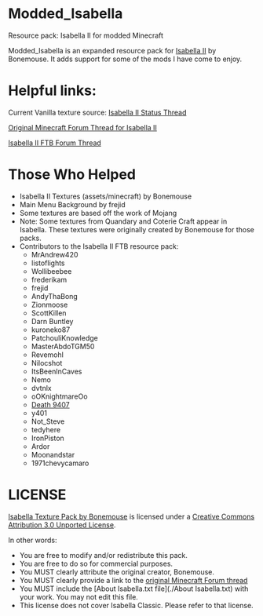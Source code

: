 # Modded_Isabella
Resource pack: Isabella II for modded Minecraft

Modded_Isabella is an expanded resource pack for [Isabella II](http://www.minecraftforum.net/topic/242175-Isabella/) by Bonemouse. It adds support for some of the mods I have come to enjoy.

# Helpful links:

Current Vanilla texture source: [Isabella II Status Thread](http://www.minecraftforum.net/forums/mapping-and-modding/resource-packs/resource-pack-discussion/2745599-isabella-ii-status-thread-updated-12-december-2016)

[Original Minecraft Forum Thread for Isabella II](http://www.minecraftforum.net/topic/242175-Isabella/)

[Isabella II FTB Forum Thread](http://forum.feed-the-beast.com/threads/16x-isabella-ii-ftb-edition.1379/)

# Those Who Helped

* Isabella II Textures (assets/minecraft) by Bonemouse
* Main Menu Background by frejid
* Some textures are based off the work of Mojang
* Note: Some textures from Quandary and Coterie Craft appear in Isabella. These textures were originally created by Bonemouse for those packs.
* Contributors to the Isabella II FTB resource pack: 
    * MrAndrew420 
    * listoflights
    * Wollibeebee
    * frederikam
    * frejid
    * AndyThaBong
    * Zionmoose
    * ScottKillen
    * Darn Buntley
    * kuroneko87
    * PatchouliKnowledge
    * MasterAbdoTGM50
    * Revemohl
    * Nilocshot
    * ItsBeenInCaves
    * Nemo
    * dvtnlx
    * oOKnightmareOo
    * [Death 9407](https://github.com/Akull9)
    * y401
    * Not_Steve
    * tedyhere
    * IronPiston
    * Ardor
    * Moonandstar 
    * 1971chevycamaro
  
# LICENSE

[Isabella Texture Pack by Bonemouse](http://www.minecraftforum.net/topic/242175-Isabella/) is licensed under a [Creative Commons Attribution 3.0 Unported License](http://creativecommons.org/licenses/by/3.0/).

In other words:
- You are free to modify and/or redistribute this pack.
- You are free to do so for commercial purposes.
- You MUST clearly attribute the original creator, Bonemouse.
- You MUST clearly provide a link to the [original Minecraft Forum thread](http://www.minecraftforum.net/topic/242175-Isabella/)
- You MUST include the [About Isabella.txt file](./About Isabella.txt) with your work. You may not edit this file.
- This license does not cover Isabella Classic. Please refer to that license.
